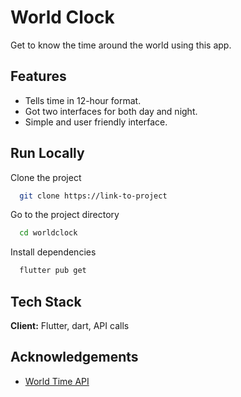 
# World Clock

Get to know the time around the world using this app.


## Features

- Tells time in 12-hour format.
- Got two interfaces for both day and night.
- Simple and user friendly interface.




## Run Locally

Clone the project

```bash
  git clone https://link-to-project
```

Go to the project directory

```bash
  cd worldclock
```

Install dependencies

```bash
  flutter pub get
```




## Tech Stack

**Client:** Flutter, dart, API calls



## Acknowledgements

 - [World Time API](https://worldtimeapi.org/timezones)